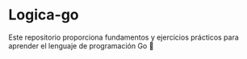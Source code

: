 # Logica-go
Este repositorio proporciona fundamentos y ejercicios prácticos para aprender el lenguaje de programación Go 🐹
